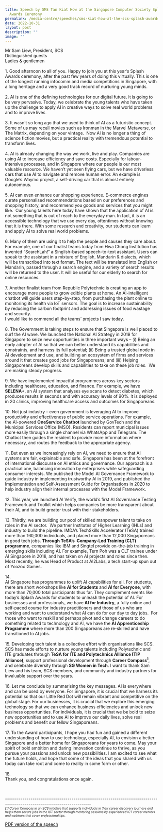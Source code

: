 ```yaml
---
title: Speech by SMS Tan Kiat How at the Singapore Computer Society Splash
  Awards Ceremony
permalink: /media-centre/speeches/sms-kiat-how-at-the-scs-splash-awards/
date: 2022-10-31
layout: post
description: ""
image: ""
---
```

Mr Sam Liew, President, SCS<br>
Distinguished guests<br>
Ladies &amp; gentlemen<br>
<br>
1.<span style="white-space: pre;">		</span>Good afternoon to all of you. Happy to join you at this year’s Splash Awards ceremony, after the past few years of doing this virtually. This is one of the longest running infocomm and media competitions in Singapore, with a long heritage and a very good track record of nurturing young minds.<br>
<br>
2.<span style="white-space: pre;">		</span>AI is one of the defining technologies for our digital future. It is going to be very pervasive. Today, we celebrate the young talents who have taken up the challenge to apply AI in creative ways to solve real world problems and to improve lives.<br>
<br>
3.<span style="white-space: pre;">		</span>It wasn’t so long ago that we used to think of AI as a futuristic concept. Some of us may recall movies such as Ironman in the Marvel Metaverse, or The Matrix, depending on your vintage.&nbsp; Now AI is no longer a thing of science fiction movies, but a practical reality with tremendous potential to transform lives.<br>
<br>
4.<span style="white-space: pre;">		</span>AI is already changing the way we work, live and play. Companies are using AI to increase efficiency and save costs. Especially for labour-intensive processes, and in Singapore where our people is our most valuable resource. We haven’t yet seen flying cars, but we have driverless cars that use AI to navigate and remove human error. An example is Google’s Waymo project, a self-driving car that is almost entirely autonomous.&nbsp;<br>
<br>
5.<span style="white-space: pre;">		</span>AI can even enhance our shopping experience. E-commerce engines curate personalised recommendations based on our preferences and shopping history, and recommend you goods and services that you might like.&nbsp; Our young talents here today have shown that the application of AI is not something that is out of reach to the everyday man. In fact, it is an accessible technology that we use every day, oftentimes without knowing that it is there. With some research and creativity, our students can learn and apply AI to solve real world problems.&nbsp;<br>
<br>
6.<span style="white-space: pre;">		</span>Many of them are using it to help the people and causes they care about. For example, one of our finalist teams today from Hwa Chong Institution has invented “SearchLah!” a Singlish-based speech-to-text assistant. Users can speak to the assistant in a mixture of English, Mandarin &amp; dialects, which will be transcribed into text format. The text will be translated into English or Mandarin, passed through a search engine, and a variety of search results will be returned to the user. It will be useful for our elderly to search for online resources.&nbsp;<br>
<br>
7.<span style="white-space: pre;">		</span>Another finalist team from Republic Polytechnic is creating an app to encourage more people to grow edible plants at home. An AI-intelligent chatbot will guide users step-by-step, from purchasing the plant online to monitoring its health via IoT sensors. The goal is to increase sustainability by reducing the carbon footprint and addressing issues of food wastage and security.&nbsp;<br>
I would like to commend all the teams’ projects I saw today.&nbsp;<br>
<br>
8.<span style="white-space: pre;">		</span>The Government is taking steps to ensure that Singapore is well placed to surf the AI wave. We launched the National AI Strategy in 2019 for Singapore to seize new opportunities in three important ways – (i) Being an early adopter of AI so that we can better understand its capabilities and constraints, and harness its full potential; (ii) Being a trusted global node in AI development and use, and building an ecosystem of firms and services around it that creates good jobs for Singaporeans; and (iii) Helping Singaporeans develop skills and capabilities to take on these job roles.&nbsp; We are making steady progress.&nbsp;<br>
<br>
9.<span style="white-space: pre;">		</span>We have implemented impactful programmes across key sectors including healthcare, education, and finance. For example, we have <strong>SELENA+</strong>, an AI system that analyses eye scans to detect diabetes, which produces results in seconds and with accuracy levels of 90%. It is deployed in 20 clinics, improving healthcare access and outcomes for Singaporeans.<br>
<br>
10.<span style="white-space: pre;">		</span>Not just industry – even government is leveraging AI to improve productivity and effectiveness of public service operations. For example, the AI-powered <strong>OneService Chatbot</strong> launched by GovTech and the Municipal Services Office (MSO). Residents can report municipal issues more easily through a single channel via WhatsApp and Telegram. The Chatbot then guides the resident to provide more information where necessary, and routes the feedback to the appropriate agency.&nbsp;<br>
<br>
11.<span style="white-space: pre;">		</span>But even as we increasingly rely on AI, we need to ensure that AI systems are fair, explainable and safe. Singapore has been at the forefront of international discourse on AI ethics and governance. Our approach is a practical one, balancing innovation by enterprises while safeguarding consumer interests. We published the Model AI Governance Framework to guide industry in implementing trustworthy AI in 2019, and published the Implementation and Self-Assessment Guide for Organisations in 2020 to help industry align their internal processes with the Model Framework.&nbsp;<br>
<br>
12.<span style="white-space: pre;">		</span>This year, we launched AI Verify, the world’s first AI Governance Testing Framework and Toolkit which helps companies be more transparent about their AI, and to build greater trust with their stakeholders.&nbsp;<br>
<br>
13.<span style="white-space: pre;">		</span>Thirdly, we are building our pool of skilled manpower talent to take on roles in the AI sector.&nbsp; We partner Institutes of Higher Learning (IHLs) and industry to build the pipeline. IMDA’s TechSkills Accelerator (TeSA) trained more than 160,000 individuals, and placed more than 12,000 Singaporeans in good tech jobs. <strong>Through TeSA’s&nbsp; Company-Led Training (CLT) programme</strong>, companies like IBM and Singtel provide on-the-job training in emerging skills including AI. For example, Tern Poh was a CLT trainee under AI Singapore in 2018, and has taken on AI projects and roles since then. Most recently, he was Head of Product at AI2Labs, a tech start-up spun out of Yoozoo Games.&nbsp;<br>
<br>
14.<span style="white-space: pre;">		</span>AI Singapore has programmes to uplift AI capabilities for all. For students, there are short workshops like <strong>AI for Students</strong> and <strong>AI for Everyone</strong>, with more than 70,000 total participants thus far. They complement events like today’s Splash Awards for students to unleash the potential of AI. For businesses and professionals, we have <strong>AI for Industry</strong>, a fully online and self-paced course for industry practitioners and those of us who are working and want to understand what AI can do for our day to day jobs.&nbsp; For those who want to reskill and perhaps pivot and change careers to do something related to technology and AI, we have the <strong>AI Apprenticeship Programme</strong> where more than 200 Singaporeans are re-skilled and have transitioned to AI jobs.&nbsp;<br>
<br>
15.<span style="white-space: pre;">		</span>Developing tech talent is a collective effort with organisations like SCS. SCS has made efforts to nurture young talents including Polytechnic and ITE graduates through <strong>TeSA for ITE and Polytechnics Alliance (TIP Alliance)</strong>, support professional development through <strong>Career Compass<sup>1</sup></strong>, and celebrate diversity through <strong>SG Women in Tech</strong>. I want to thank Sam Liew and his team, SCS members, and community and industry partners for invaluable support over the years.&nbsp;<br>
<br>
16.<span style="white-space: pre;">		</span>Let me conclude by summarising the key messages. AI is everywhere and can be used by everyone. For Singapore, it is crucial that we harness its potential so that our Little Red Dot will remain vibrant and competitive on the global stage. For our businesses, it is crucial that we explore this emerging technology so that we can enhance business efficiencies and unlock new business opportunities. For individuals, it is crucial that we be bold to seize new opportunities and to use AI to improve our daily lives, solve real problems and benefit our fellow Singaporeans.<br>
<br>
17.<span style="white-space: pre;">		</span>To the Award participants, I hope you had fun and gained a different understanding of how to use technology, especially AI, to envision a better Singapore and a better home for Singaporeans for years to come. May your spirit of bold ambition and daring innovation continue to thrive, as you pursue your passions and unlock new possibilities. I am excited to see what the future holds, and hope that some of the ideas that you shared with us today can take root and come to reality in some form or other.&nbsp;<br>
<br>
18.<span style="white-space: pre;">		</span>Thank you, and congratulations once again.&nbsp;<br>
<div>&nbsp;</div>
<br>
--------------------------------------------------------------------------------------------------------------------------<br>
<div><em style="font-size: x-small;">[1]&nbsp;<span>Career Compass in an SCS initiative that supports individuals in their career discovery journeys and helps them secure jobs in the ICT sector through mentoring sessions by experienced ICT career mentors and webinars that cover professional tips.&nbsp;</span></em></div>
<span style="font-size: 10px;"><em></em>
</span>

[PDF version of the speech](/files/Speeches%202022/transcript%20of%20speech%20by%20sms%20tan%20kiat%20how%20at%20scs%20splash%20awards%202022.pdf)
